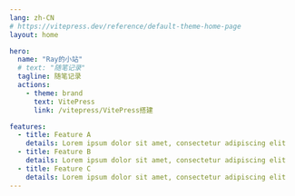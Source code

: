 ```yaml
---
lang: zh-CN
# https://vitepress.dev/reference/default-theme-home-page
layout: home

hero:
  name: "Ray的小站"
  # text: "随笔记录"
  tagline: 随笔记录
  actions:
    - theme: brand
      text: VitePress
      link: /vitepress/VitePress搭建

features:
  - title: Feature A
    details: Lorem ipsum dolor sit amet, consectetur adipiscing elit
  - title: Feature B
    details: Lorem ipsum dolor sit amet, consectetur adipiscing elit
  - title: Feature C
    details: Lorem ipsum dolor sit amet, consectetur adipiscing elit
---
```


